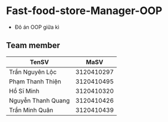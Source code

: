 # Fast-food-store-Manager-OOP
- Đô án OOP giữa kì

## Team member
| TenSV              | MaSV       |
|--------------------|------------|
| Trần Nguyên Lộc    | 3120410297 |
| Phạm Thanh Thiện   | 3120410495 |
| Hồ Sĩ Minh         | 3120410320 |
| Nguyễn Thanh Quang | 3120410426 |
| Trần Minh Quân     | 3120410439 |

